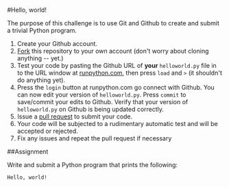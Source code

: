 #Hello, world!

The purpose of this challenge is to use Git and Github to create and submit a trivial Python program.

1. Create your Github account.
2. [Fork](https://guides.github.com/activities/forking/) this repository to your own account (don't
  worry about cloning anything -- yet.)
3. Test your code by pasting the Github URL of **your** 
  ```helloworld.py``` file in to the URL window at [runpython.com](http://runpython.com),
  then press ```load``` and ```>``` (it shouldn't do anything yet).
4. Press the ```login``` button at runpython.com go connect with Github. You can now edit your version
  of ```helloworld.py```. Press ```commit``` to save/commit your edits to Github. Verify that your
  version of ```helloworld.py``` on Github is being updated correctly.
5. Issue a [pull request](https://help.github.com/articles/using-pull-requests/) to submit your code.
6. Your code will be subjected to a rudimentary automatic test and will be accepted or rejected.
7. Fix any issues and repeat the pull request if necessary

##Assignment

Write and submit a Python program that prints the following:

```
Hello, world!
```
        

